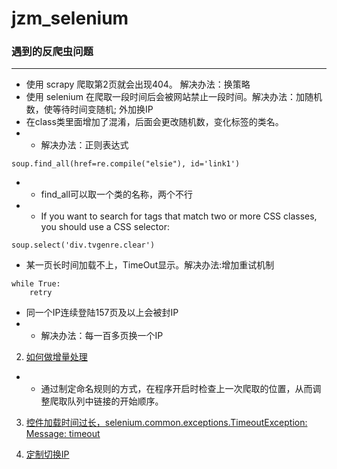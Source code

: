 # jzm_selenium
### 遇到的反爬虫问题
---
+ 使用 scrapy 爬取第2页就会出现404。 解决办法：换策略
+ 使用 selenium 在爬取一段时间后会被网站禁止一段时间。解决办法：加随机数，使等待时间变随机; 外加换IP
+ 在class类里面增加了混淆，后面会更改随机数，变化标签的类名。
+ + 解决办法：正则表达式
```
soup.find_all(href=re.compile("elsie"), id='link1')
```
+ + find_all可以取一个类的名称，两个不行
+ + If you want to search for tags that match two or more CSS classes, you should use a CSS selector:
```
soup.select('div.tvgenre.clear')
```
+ 某一页长时间加载不上，TimeOut显示。解决办法:增加重试机制
```
while True:
    retry
```
+ 同一个IP连续登陆157页及以上会被封IP
+ + 解决办法：每一百多页换一个IP

2. [如何做增量处理](https://github.com/slyrx/jzm_selenium/blob/master/breakpoint_continue_to_crawl.md)
+ + 通过制定命名规则的方式，在程序开启时检查上一次爬取的位置，从而调整爬取队列中链接的开始顺序。

3. [控件加载时间过长，selenium.common.exceptions.TimeoutException: Message: timeout](https://github.com/slyrx/jzm_selenium/blob/master/loading_time_too_long.md)

4. [定制切换IP]()

